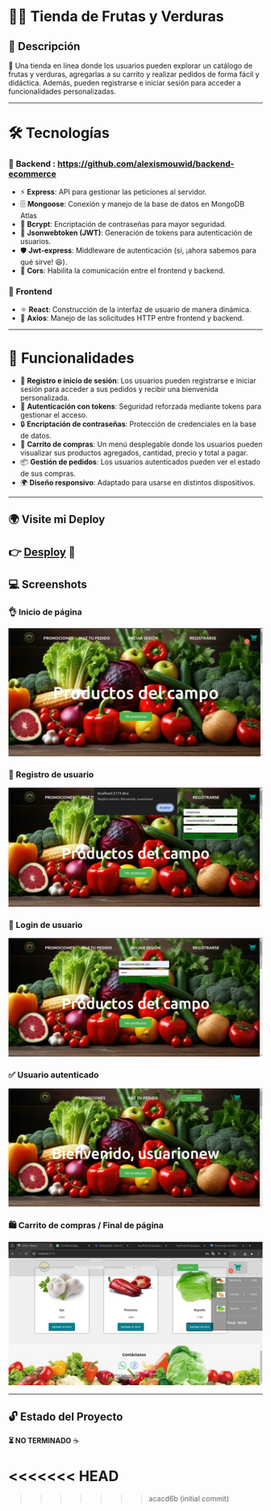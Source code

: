 # 🥦🥗 Tienda de Frutas y Verduras  

## 📌 Descripción  

🌱 Una tienda en línea donde los usuarios pueden explorar un catálogo de frutas y verduras, agregarlas a su carrito y realizar pedidos de forma fácil y didáctica. Además, pueden registrarse e iniciar sesión para acceder a funcionalidades personalizadas.  

---

# 🛠️ Tecnologías  

### 🔹 **Backend** : https://github.com/alexismouwid/backend-ecommerce  
- ⚡ **Express**: API para gestionar las peticiones al servidor.  
- 🗄️ **Mongoose**: Conexión y manejo de la base de datos en MongoDB Atlas  
- 🔑 **Bcrypt**: Encriptación de contraseñas para mayor seguridad.  
- 🔐 **Jsonwebtoken (JWT)**: Generación de tokens para autenticación de usuarios.  
- 🛡️ **Jwt-express**: Middleware de autenticación (sí, ¡ahora sabemos para qué sirve! 😆).  
- 🔄 **Cors**: Habilita la comunicación entre el frontend y backend.  

### 🔹 **Frontend**  
- ⚛️ **React**: Construcción de la interfaz de usuario de manera dinámica.
- 🔗 **Axios**: Manejo de las solicitudes HTTP entre frontend y backend.  

---

# 🚀 Funcionalidades  

- 👤 **Registro e inicio de sesión**: Los usuarios pueden registrarse e iniciar sesión para acceder a sus pedidos y recibir una bienvenida personalizada.  
- 🔐 **Autenticación con tokens**: Seguridad reforzada mediante tokens para gestionar el acceso.  
- 🔒 **Encriptación de contraseñas**: Protección de credenciales en la base de datos.  
- 🛒 **Carrito de compras**: Un menú desplegable donde los usuarios pueden visualizar sus productos agregados, cantidad, precio y total a pagar.  
- 📦 **Gestión de pedidos**: Los usuarios autenticados pueden ver el estado de sus compras.  
- 🌍 **Diseño responsivo**: Adaptado para usarse en distintos dispositivos.  

---

## 🌍 Visite mi Deploy  
👉 [**Desploy**](https://e-commerce-two-topaz-93.vercel.app/) 🚀
---

## 💻 Screenshots  

### 👌 Inicio de página  
![Start](/public/screen.jpg)  

### 📝 Registro de usuario  
![Registro](/public/registro.jpg)  

### 🔑 Login de usuario  
![Login](/public/loginuser.jpg)  

### ✅ Usuario autenticado  
![Autenticado](/public/loginautenticado.jpg)  

### 🛍️ Carrito de compras / Final de página  
![Carro](/public/screen4.jpg)  

---

## 🔓 Estado del Proyecto  
**⏳ NO TERMINADO** ☕  

 
<<<<<<< HEAD
=======


>>>>>>> acacd6b (initial commit)
